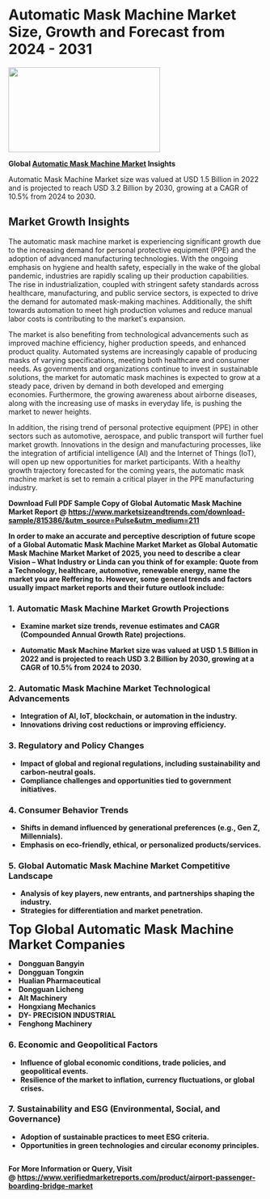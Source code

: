 <H1>Automatic Mask Machine Market Size, Growth and Forecast from 2024 - 2031</H1><img class="aligncenter size-medium wp-image-584254" src="https://thirdeyenews.in/wp-content/uploads/2024/09/Global-Market-Research-300x168.jpeg" alt="" width="300" height="168" /><p><strong>Global&nbsp;<a href="https://www.marketsizeandtrends.com/download-sample/815386/&amp;utm_source=Pulse&amp;utm_medium=211">Automatic Mask Machine Market</a> Insights</strong></p><p>Automatic Mask Machine Market size was valued at USD 1.5 Billion in 2022 and is projected to reach USD 3.2 Billion by 2030, growing at a CAGR of 10.5% from 2024 to 2030.</p><p><h2>Market Growth Insights</h2> <p>The automatic mask machine market is experiencing significant growth due to the increasing demand for personal protective equipment (PPE) and the adoption of advanced manufacturing technologies. With the ongoing emphasis on hygiene and health safety, especially in the wake of the global pandemic, industries are rapidly scaling up their production capabilities. The rise in industrialization, coupled with stringent safety standards across healthcare, manufacturing, and public service sectors, is expected to drive the demand for automated mask-making machines. Additionally, the shift towards automation to meet high production volumes and reduce manual labor costs is contributing to the market's expansion.</p> <p><strong></strong></p> <p>The market is also benefiting from technological advancements such as improved machine efficiency, higher production speeds, and enhanced product quality. Automated systems are increasingly capable of producing masks of varying specifications, meeting both healthcare and consumer needs. As governments and organizations continue to invest in sustainable solutions, the market for automatic mask machines is expected to grow at a steady pace, driven by demand in both developed and emerging economies. Furthermore, the growing awareness about airborne diseases, along with the increasing use of masks in everyday life, is pushing the market to newer heights.</p> <p>In addition, the rising trend of personal protective equipment (PPE) in other sectors such as automotive, aerospace, and public transport will further fuel market growth. Innovations in the design and manufacturing processes, like the integration of artificial intelligence (AI) and the Internet of Things (IoT), will open up new opportunities for market participants. With a healthy growth trajectory forecasted for the coming years, the automatic mask machine market is set to remain a critical player in the PPE manufacturing industry.</p> <p><strong></p><p><span class=""><strong>Download Full PDF Sample Copy of Global Automatic Mask Machine Market Report</strong> @ <a href="https://www.marketsizeandtrends.com/download-sample/815386/&amp;utm_source=Pulse&amp;utm_medium=211" target="_blank">https://www.marketsizeandtrends.com/download-sample/815386/&amp;utm_source=Pulse&amp;utm_medium=211</a></span></p><p>In order to make an accurate and perceptive description of future scope of a Global&nbsp;Automatic Mask Machine Market Market as Global&nbsp;Automatic Mask Machine Market Market of 2025, you need to describe a clear Vision &ndash; What Industry or Linda can you think of for example: Quote from a Technology, healthcare, automotive, renewable energy, name the market you are Reffering to. However, some general trends and factors usually impact market reports and their future outlook include:</p><h3>1.&nbsp;<strong>Automatic Mask Machine Market Growth Projections</strong></h3><ul><li>Examine market size trends, revenue estimates and CAGR (Compounded Annual Growth Rate) projections.</li><li><p>Automatic Mask Machine Market size was valued at USD 1.5 Billion in 2022 and is projected to reach USD 3.2 Billion by 2030, growing at a CAGR of 10.5% from 2024 to 2030.</p></li></ul><h3>2.&nbsp;<strong>Automatic Mask Machine Market Technological Advancements</strong></h3><ul><li>Integration of AI, IoT, blockchain, or automation in the industry.</li><li>Innovations driving cost reductions or improving efficiency.</li></ul><h3>3.&nbsp;<strong>Regulatory and Policy Changes</strong></h3><ul><li>Impact of global and regional regulations, including sustainability and carbon-neutral goals.</li><li>Compliance challenges and opportunities tied to government initiatives.</li></ul><h3>4.&nbsp;<strong>Consumer Behavior Trends</strong></h3><ul><li>Shifts in demand influenced by generational preferences (e.g., Gen Z, Millennials).</li><li>Emphasis on eco-friendly, ethical, or personalized products/services.</li></ul><h3>5.&nbsp;<strong>Global Automatic Mask Machine Market Competitive Landscape</strong></h3><ul><li>Analysis of key players, new entrants, and partnerships shaping the industry.</li><li>Strategies for differentiation and market penetration.</li></ul><p data-pm-slice="1 1 []"><span style="color: inherit; font-family: inherit; font-size: 25px;">Top Global Automatic Mask Machine Market Companies</span></p><div class="" data-test-id=""><p><li>Dongguan Bangyin</li><li> Dongguan Tongxin</li><li> Hualian Pharmaceutical</li><li> Dongguan Licheng</li><li> Alt Machinery</li><li> Hongxiang Mechanics</li><li> DY- PRECISION INDUSTRIAL</li><li> Fenghong Machinery</li></p></div><h3>6.&nbsp;<strong>Economic and Geopolitical Factors</strong></h3><ul><li>Influence of global economic conditions, trade policies, and geopolitical events.</li><li>Resilience of the market to inflation, currency fluctuations, or global crises.</li></ul><h3>7.&nbsp;<strong>Sustainability and ESG (Environmental, Social, and Governance)</strong></h3><ul><li>Adoption of sustainable practices to meet ESG criteria.</li><li>Opportunities in green technologies and circular economy principles.</li></ul><h2><strong style="font-size: 14px;">For More Information or Query, Visit @&nbsp;</strong><a style="background-color: #ffffff; font-size: 14px;" href="https://www.marketsizeandtrends.com/report/automatic-mask-machine-market/" target="_blank">https://www.verifiedmarketreports.com/product/airport-passenger-boarding-bridge-market</a></h2>
